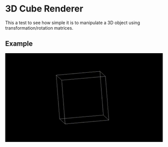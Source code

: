 # 3D Cube Renderer
This a test to see how simple it is to manipulate a 3D object using transformation/rotation matrices.

## Example
![Gif of cube rotating](output.gif)
